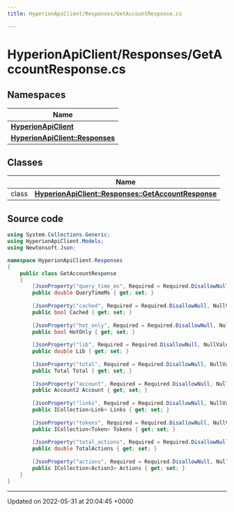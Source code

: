 ```yaml
---
title: HyperionApiClient/Responses/GetAccountResponse.cs

---
```


# HyperionApiClient/Responses/GetAccountResponse.cs



## Namespaces

| Name           |
| -------------- |
| **[HyperionApiClient](/Namespaces/namespace_hyperion_api_client.md)**  |
| **[HyperionApiClient::Responses](/Namespaces/namespace_hyperion_api_client_1_1_responses.md)**  |

## Classes

|                | Name           |
| -------------- | -------------- |
| class | **[HyperionApiClient::Responses::GetAccountResponse](/Classes/class_hyperion_api_client_1_1_responses_1_1_get_account_response.md)**  |




## Source code

```csharp
using System.Collections.Generic;
using HyperionApiClient.Models;
using Newtonsoft.Json;

namespace HyperionApiClient.Responses
{
    public class GetAccountResponse 
    {
        [JsonProperty("query_time_ms", Required = Required.DisallowNull, NullValueHandling = NullValueHandling.Ignore)]
        public double QueryTimeMs { get; set; }
    
        [JsonProperty("cached", Required = Required.DisallowNull, NullValueHandling = NullValueHandling.Ignore)]
        public bool Cached { get; set; }
    
        [JsonProperty("hot_only", Required = Required.DisallowNull, NullValueHandling = NullValueHandling.Ignore)]
        public bool HotOnly { get; set; }
    
        [JsonProperty("lib", Required = Required.DisallowNull, NullValueHandling = NullValueHandling.Ignore)]
        public double Lib { get; set; }
    
        [JsonProperty("total", Required = Required.DisallowNull, NullValueHandling = NullValueHandling.Ignore)]
        public Total Total { get; set; }
    
        [JsonProperty("account", Required = Required.DisallowNull, NullValueHandling = NullValueHandling.Ignore)]
        public Account2 Account { get; set; }
    
        [JsonProperty("links", Required = Required.DisallowNull, NullValueHandling = NullValueHandling.Ignore)]
        public ICollection<Link> Links { get; set; }
    
        [JsonProperty("tokens", Required = Required.DisallowNull, NullValueHandling = NullValueHandling.Ignore)]
        public ICollection<Token> Tokens { get; set; }
    
        [JsonProperty("total_actions", Required = Required.DisallowNull, NullValueHandling = NullValueHandling.Ignore)]
        public double TotalActions { get; set; }
    
        [JsonProperty("actions", Required = Required.DisallowNull, NullValueHandling = NullValueHandling.Ignore)]
        public ICollection<Action3> Actions { get; set; }
    }
}
```


-------------------------------

Updated on 2022-05-31 at 20:04:45 +0000
